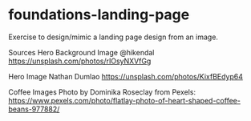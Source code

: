 # foundations-landing-page
Exercise to design/mimic a landing page design from an image.

Sources
Hero Background Image
@hikendal
https://unsplash.com/photos/rIOsyNXVfGg

Hero Image
Nathan Dumlao
https://unsplash.com/photos/KixfBEdyp64

Coffee Images
Photo by Dominika Roseclay from Pexels: https://www.pexels.com/photo/flatlay-photo-of-heart-shaped-coffee-beans-977882/
